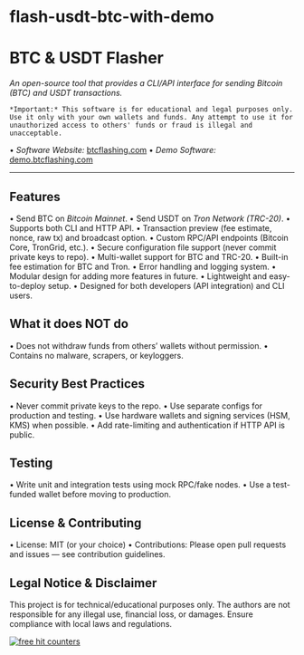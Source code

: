 # flash-usdt-btc-with-demo
# BTC & USDT Flasher

*An open-source tool that provides a CLI/API interface for sending Bitcoin (BTC) and USDT transactions.*

	⁠*Important:* This software is for educational and legal purposes only. Use it only with your own wallets and funds. Any attempt to use it for unauthorized access to others' funds or fraud is illegal and unacceptable.

•⁠  ⁠*Software Website:* [btcflashing.com](https://btcflashing.com)
•⁠  ⁠*Demo Software:* [demo.btcflashing.com](https://demo.btcflashing.com)

---

## Features

•⁠  ⁠Send BTC on *Bitcoin Mainnet*.
•⁠  ⁠Send USDT on *Tron Network (TRC-20)*.
•⁠  ⁠Supports both CLI and HTTP API.
•⁠  ⁠Transaction preview (fee estimate, nonce, raw tx) and broadcast option.
•⁠  ⁠Custom RPC/API endpoints (Bitcoin Core, TronGrid, etc.).
•⁠  ⁠Secure configuration file support (never commit private keys to repo).
•⁠  ⁠Multi-wallet support for BTC and TRC-20.
•⁠  ⁠Built-in fee estimation for BTC and Tron.
•⁠  ⁠Error handling and logging system.
•⁠  ⁠Modular design for adding more features in future.
•⁠  ⁠Lightweight and easy-to-deploy setup.
•⁠  ⁠Designed for both developers (API integration) and CLI users.

## What it does NOT do

•⁠  ⁠Does not withdraw funds from others’ wallets without permission.
•⁠  ⁠Contains no malware, scrapers, or keyloggers.

## Security Best Practices

•⁠  ⁠Never commit private keys to the repo.
•⁠  ⁠Use separate configs for production and testing.
•⁠  ⁠Use hardware wallets and signing services (HSM, KMS) when possible.
•⁠  ⁠Add rate-limiting and authentication if HTTP API is public.

## Testing

•⁠  ⁠Write unit and integration tests using mock RPC/fake nodes.
•⁠  ⁠Use a test-funded wallet before moving to production.

## License & Contributing

•⁠  ⁠License: MIT (or your choice)
•⁠  ⁠Contributions: Please open pull requests and issues — see contribution guidelines.

## Legal Notice & Disclaimer

This project is for technical/educational purposes only. The authors are not responsible for any illegal use, financial loss, or damages. Ensure compliance with local laws and regulations.

<a href="https://www.freecounterstat.com" title="free hit counters"><img src="https://counter1.optistats.ovh/private/freecounterstat.php?c=5rt67raftjxgydqmk62ascwcxpyd4pea" border="0" title="free hit counters" alt="free hit counters"></a>
